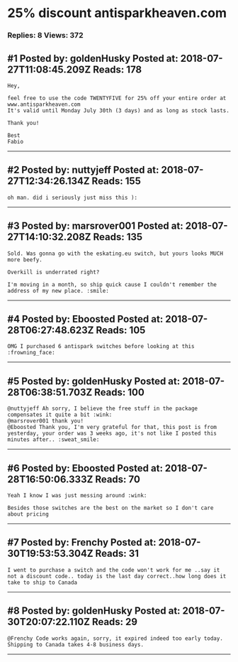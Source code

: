 # 25% discount antisparkheaven.com

### Replies: 8 Views: 372

## \#1 Posted by: goldenHusky Posted at: 2018-07-27T11:08:45.209Z Reads: 178

```
Hey,

feel free to use the code TWENTYFIVE for 25% off your entire order at www.antisparkheaven.com
It's valid until Monday July 30th (3 days) and as long as stock lasts.

Thank you!

Best
Fabio
```

---
## \#2 Posted by: nuttyjeff Posted at: 2018-07-27T12:34:26.134Z Reads: 155

```
oh man. did i seriously just miss this ):
```

---
## \#3 Posted by: marsrover001 Posted at: 2018-07-27T14:10:32.208Z Reads: 135

```
Sold. Was gonna go with the eskating.eu switch, but yours looks MUCH more beefy.

Overkill is underrated right?

I'm moving in a month, so ship quick cause I couldn't remember the address of my new place. :smile:
```

---
## \#4 Posted by: Eboosted Posted at: 2018-07-28T06:27:48.623Z Reads: 105

```
OMG I purchased 6 antispark switches before looking at this :frowning_face:
```

---
## \#5 Posted by: goldenHusky Posted at: 2018-07-28T06:38:51.703Z Reads: 100

```
@nuttyjeff Ah sorry, I believe the free stuff in the package compensates it quite a bit :wink:
@marsrover001 thank you! 
@Eboosted Thank you, I'm very grateful for that, this post is from yesterday, your order was 3 weeks ago, it's not like I posted this minutes after.. :sweat_smile:
```

---
## \#6 Posted by: Eboosted Posted at: 2018-07-28T16:50:06.333Z Reads: 70

```
Yeah I know I was just messing around :wink:

Besides those switches are the best on the market so I don't care about pricing
```

---
## \#7 Posted by: Frenchy Posted at: 2018-07-30T19:53:53.304Z Reads: 31

```
I went to purchase a switch and the code won't work for me ..say it not a discount code.. today is the last day correct..how long does it take to ship to Canada
```

---
## \#8 Posted by: goldenHusky Posted at: 2018-07-30T20:07:22.110Z Reads: 29

```
@Frenchy Code works again, sorry, it expired indeed too early today.
Shipping to Canada takes 4-8 business days.
```

---
